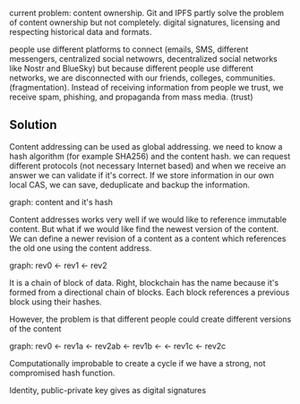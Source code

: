 current problem:
content ownership. Git and IPFS partly solve the problem of content ownership but not completely. digital signatures, licensing and respecting historical data and formats. 

 people use different platforms to connect (emails, SMS, different messengers, centralized social netwowrs, decentralized social networks like Nostr and BlueSky) but because different people use different networks, we are disconnected with our friends, colleges, communities. (fragmentation). Instead of receiving information from people we trust, we receive spam, phishing, and propaganda from mass media. (trust)

## Solution

Content addressing can be used as global addressing. we need to know a hash algorithm (for example SHA256) and the content hash. we can request different protocols (not necessary Internet based) and when we receive an answer we can validate if it's correct. If we store information in our own local CAS, we can save, deduplicate and backup the information.

graph: content and it's hash

Content addresses works very well if we would like to reference immutable content. But what if we would like find the newest version of the content. We can define a newer revision of a content as a content which references the old one using the content address.

graph: rev0 <- rev1 <- rev2

It is a chain of block of data. Right, blockchain  has the name because it's formed from a directional chain of blocks. Each block references a previous block using their hashes.

However, the problem is that different people could create different versions of the content

graph: rev0 <- rev1a <- rev2ab
            <- rev1b <-
            <- rev1c <- rev2c

Computationally improbable to create a cycle if we have a strong, not compromised hash function.

Identity, public-private key gives as digital signatures

